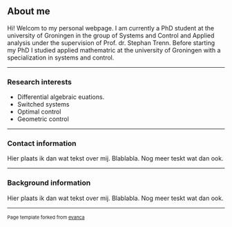 ## About me

Hi! Welcom to my personal webpage. I am currently a PhD student at the university of Groningen in the group of Systems and Control and Applied analysis under the supervision of Prof. dr. Stephan Trenn.  Before starting my PhD I studied applied mathematric at the university of Groningen with a specialization in systems and control. 

---

### Research interests 

<ul>
  <li>Differential algebraic euations. </li>
  <li>Switched systems</li>
  <li>Optimal control</li>
    <li>Geometric control</li>
</ul> 

---

### Contact information



Hier plaats ik dan wat tekst over mij. Blablabla.
Nog meer teskt wat dan ook. 

---

### Background information

Hier plaats ik dan wat tekst over mij. Blablabla.
Nog meer teskt wat dan ook. 

---
<p style="font-size:11px">Page template forked from <a href="https://github.com/evanca/quick-portfolio">evanca</a></p>
<!-- Remove above link if you don't want to attibute -->

